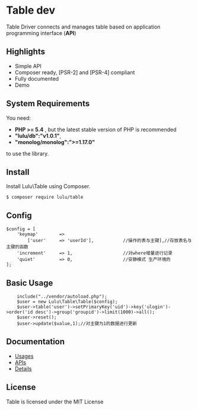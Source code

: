 # Table dev

Table Driver connects and manages table based on application programming interface (**API**) 

## Highlights

- Simple API
- Composer ready, [PSR-2] and [PSR-4] compliant
- Fully documented
- Demo


## System Requirements

You need:

- **PHP >= 5.4** , but the latest stable version of PHP is recommended
- **"lulu/db":"v1.0.1"**,
- **"monolog/monolog":">=1.17.0"**

to use the library.

## Install

Install Lulu\Table using Composer.

    $ composer require lulu/table

## Config
```
$config = [
    'keymap'        =>
        ['user'     => 'userId'],           //操作的表与主键],//存放表名与主键的函数
    'increment'     => 1,                   //对where增量进行记录
    'quiet'         => 0,                   //安静模式 生产环境的
];
```

## Basic Usage
```
    include("../vendor/autoload.php");
    $user = new Lulu\Table\Table($config);
    $user->table('user')->setPrimaryKey('uid')->key('ulogin')->order('id desc')->group('groupid')->limit(1000)->all();           
    $user->reset();
    $user->update($value,1);//对主键为1的数据进行更新
```

## Documentation
- [Usages](https://github.com/siluzhou/TABLE/blob/master/docs/01-usage.md)
- [APIs](https://github.com/siluzhou/TABLE/edit/master/docs/02-APIs.md)
- [Details](https://github.com/siluzhou/TABLE/blob/master/docs/03-Details.md)

## License

Table is licensed under the MIT License
